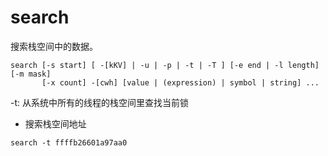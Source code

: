 # search 

搜索栈空间中的数据。

```shell
search [-s start] [ -[kKV] | -u | -p | -t | -T ] [-e end | -l length] [-m mask]
       [-x count] -[cwh] [value | (expression) | symbol | string] ...
```

-t: 从系统中所有的线程的栈空间里查找当前锁

- 搜索栈空间地址
```shell
search -t ffffb26601a97aa0
```
